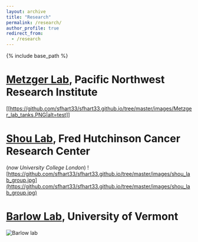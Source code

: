 ```yaml
---
layout: archive
title: "Research"
permalink: /research/
author_profile: true
redirect_from:
  - /research
---
```


{% include base_path %}


[Metzger Lab](https://www.pnri.org/research/labs/metzger-lab/), Pacific Northwest Research Institute
=====

[[https://github.com/sfhart33/sfhart33.github.io/tree/master/images/Metzger_lab_tanks.PNG|alt=test]]

[Shou Lab](https://iris.ucl.ac.uk/iris/browse/profile?upi=WSHOU61), Fred Hutchinson Cancer Research Center
=====
(*now University College London*)
![https://github.com/sfhart33/sfhart33.github.io/tree/master/images/shou_lab_group.jpg](https://github.com/sfhart33/sfhart33.github.io/tree/master/images/shou_lab_group.jpg)

[Barlow Lab](https://www.uvm.edu/cals/asci/barlow-lab), University of Vermont
=====
![Barlow lab](https://github.com/sfhart33/sfhart33.github.io/tree/master/images/barlow_lab_cows.jpg "Barlow lab cows")
